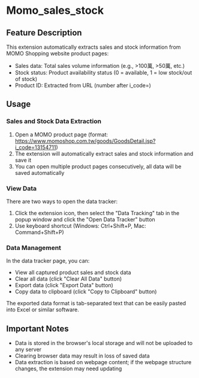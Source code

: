 # Momo_sales_stock

## Feature Description
This extension automatically extracts sales and stock information from MOMO Shopping website product pages:
- Sales data: Total sales volume information (e.g., >100萬, >50萬, etc.)
- Stock status: Product availability status (0 = available, 1 = low stock/out of stock)
- Product ID: Extracted from URL (number after i_code=)

## Usage

### Sales and Stock Data Extraction
1. Open a MOMO product page (format: https://www.momoshop.com.tw/goods/GoodsDetail.jsp?i_code=13154711)
2. The extension will automatically extract sales and stock information and save it
3. You can open multiple product pages consecutively, all data will be saved automatically

### View Data
There are two ways to open the data tracker:
1. Click the extension icon, then select the "Data Tracking" tab in the popup window and click the "Open Data Tracker" button
2. Use keyboard shortcut (Windows: Ctrl+Shift+P, Mac: Command+Shift+P)

### Data Management
In the data tracker page, you can:
- View all captured product sales and stock data
- Clear all data (click "Clear All Data" button)
- Export data (click "Export Data" button)
- Copy data to clipboard (click "Copy to Clipboard" button)

The exported data format is tab-separated text that can be easily pasted into Excel or similar software.

## Important Notes
- Data is stored in the browser's local storage and will not be uploaded to any server
- Clearing browser data may result in loss of saved data
- Data extraction is based on webpage content; if the webpage structure changes, the extension may need updating 